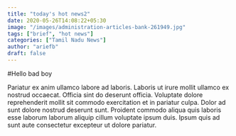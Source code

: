 ```yaml
---
title: "today's hot news2"
date: 2020-05-26T14:08:22+05:30
image: "/images/administration-articles-bank-261949.jpg"
tags: ["brief", "hot news"]
categories: ["Tamil Nadu News"]
author: "ariefb"
draft: false
---
```


#Hello bad boy

Pariatur ex anim ullamco labore ad laboris. Laboris ut irure mollit ullamco ex nostrud occaecat. Officia sint do deserunt officia. Voluptate dolore reprehenderit mollit sit commodo exercitation et in pariatur culpa. Dolor ad sunt dolore nostrud deserunt sunt. Proident commodo aliqua quis laboris esse laborum laborum aliquip cillum voluptate ipsum duis. Ipsum quis ad sunt aute consectetur excepteur ut dolore pariatur.

